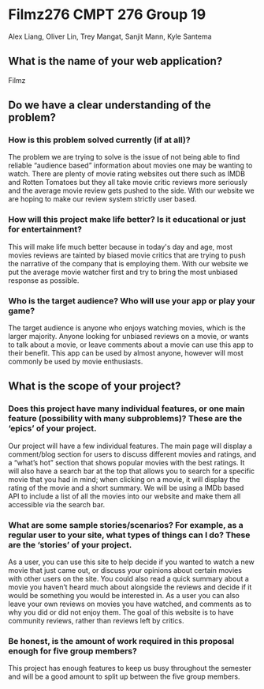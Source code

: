 # Filmz276 CMPT 276 Group 19 
Alex Liang, Oliver Lin, Trey Mangat, Sanjit Mann, Kyle Santema

## What is the name of your web application?
Filmz
 
## Do we have a clear understanding of the problem?
 
### How is this problem solved currently (if at all)?
The problem we are trying to solve is the issue of not being able to find reliable “audience based” information about movies one may be wanting to watch. There are plenty of movie rating websites out there such as IMDB and Rotten Tomatoes but they all take movie critic reviews more seriously and the average movie review gets pushed to the side. With our website we are hoping to make our review system strictly user based.
### How will this project make life better? Is it educational or just for entertainment?
This will make life much better because in today's day and age, most movies reviews are tainted by biased movie critics that are trying to push the narrative of the company that is employing them. With our website we put the average movie watcher first and try to bring the most unbiased response as possible. 
### Who is the target audience? Who will use your app or play your game?
The target audience is anyone who enjoys watching movies, which is the larger majority. Anyone looking for unbiased reviews on a movie, or wants to talk about a movie, or leave comments about a movie can use this app to their benefit. This app can be used by almost anyone, however will most commonly be used by movie enthusiasts.
 
## What is the scope of your project?
 
### Does this project have many individual features, or one main feature (possibility with many subproblems)? These are the ‘epics’ of your project.
Our project will have a few individual features. The main page will display a comment/blog section for users to discuss different movies and ratings, and a “what’s hot” section that shows popular movies with the best ratings. It will also have a search bar at the top that allows you to search for a specific movie that you had in mind; when clicking on a movie, it will display the rating of the movie and a short summary. We will be using a IMDb based API to include a list of all the movies into our website and make them all accessible via the search bar.
 
### What are some sample stories/scenarios? For example, as a regular user to your site, what types of things can I do?  These are the ‘stories’ of your project.
As a user, you can use this site to help decide if you wanted to watch a new movie that just came out, or discuss your opinions about certain movies with other users on the site. You could also read a quick summary about a movie you haven’t heard much about alongside the reviews and decide if it would be something you would be interested in. As a user you can also leave your own reviews on movies you have watched, and comments as to why you did or did not enjoy them. The goal of this website is to have community reviews, rather than reviews left by critics.
 
### Be honest, is the amount of work required in this proposal enough for five group members?
This project has enough features to keep us busy throughout the semester and will be a good amount to split up between the five group members. 



